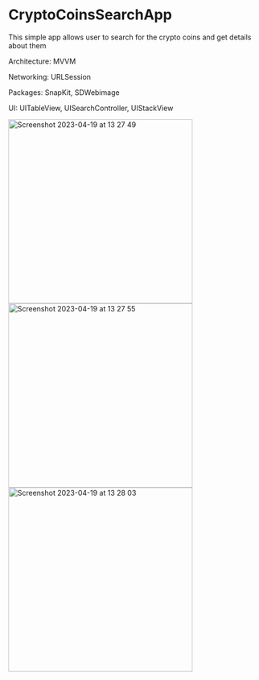 # CryptoCoinsSearchApp
This simple app allows user to search for the crypto coins and get details about them

Architecture: MVVM

Networking: URLSession

Packages: SnapKit, SDWebimage

UI: UITableView, UISearchController, UIStackView


<img width="366" alt="Screenshot 2023-04-19 at 13 27 49" src="https://user-images.githubusercontent.com/105043706/233047938-a00fe6e8-3dbd-4727-954e-bc469e0b41d5.png">

<img width="366" alt="Screenshot 2023-04-19 at 13 27 55" src="https://user-images.githubusercontent.com/105043706/233047963-414dd372-bb66-48ca-aebe-78cf318cd039.png">

<img width="366" alt="Screenshot 2023-04-19 at 13 28 03" src="https://user-images.githubusercontent.com/105043706/233047974-e64bc0e0-bff6-4147-9450-b4b42522fb00.png">
